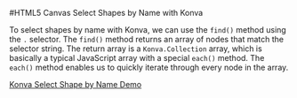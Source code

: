 
#HTML5 Canvas Select Shapes by Name with Konva

To select shapes by name with Konva, we can use the `find()` method using the `.` selector.
The `find()` method returns an array of nodes that match the selector string.
The return array is a `Konva.Collection` array, which is basically a typical JavaScript array with a special `each()` method.
The `each()` method enables us to quickly iterate through every node in the array.

<a class="jsbin-embed" href="http://jsbin.com/joqix/1/embed?js,output">Konva Select Shape by Name Demo</a><script src="http://static.jsbin.com/js/embed.js"></script>
